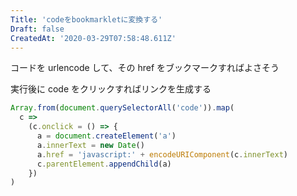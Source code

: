 ```yaml
---
Title: 'codeをbookmarkletに変換する'
Draft: false
CreatedAt: '2020-03-29T07:58:48.611Z'
---
```


コードを urlencode して、その href をブックマークすればよさそう

<!--more-->

実行後に code をクリックすればリンクを生成する

```javascript
Array.from(document.querySelectorAll('code')).map(
  c =>
    (c.onclick = () => {
      a = document.createElement('a')
      a.innerText = new Date()
      a.href = 'javascript:' + encodeURIComponent(c.innerText)
      c.parentElement.appendChild(a)
    })
)
```
